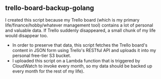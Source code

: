 ## trello-board-backup-golang

I created this script because my Trello board (which is my primary life/finance/hobby/whatever management tool) contains a lot of personal and valuable data. If Trello suddenly disappeared, a small chunk of my life would disappear too.
  - In order to preserve that data, this script fetches the Trello board's
    content in JSON form using Trello's RESTful API and uploads it into my
personal free-tier S3 bucket.
  - I uploaded this script on a Lambda function that is triggered by CloudWatch
    to invoke every month, so my data should be backed up every month for the
rest of my life).
